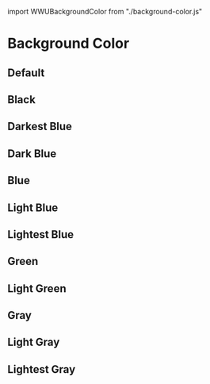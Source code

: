 import WWUBackgroundColor from "./background-color.js"

# Background Color

## Default
<wwu-background-color></wwu-background-color>

## Black
<wwu-background-color color="black"></wwu-background-color>

## Darkest Blue
<wwu-background-color color="darkest-blue"></wwu-background-color>

## Dark Blue
<wwu-background-color color="dark-blue"></wwu-background-color>

## Blue
<wwu-background-color color="blue"></wwu-background-color>

## Light Blue
<wwu-background-color color="light-blue"></wwu-background-color>

## Lightest Blue
<wwu-background-color color="lightest-blue"></wwu-background-color>

## Green
<wwu-background-color color="green"></wwu-background-color>

## Light Green
<wwu-background-color color="light-green"></wwu-background-color>

## Gray
<wwu-background-color color="gray"></wwu-background-color>

## Light Gray
<wwu-background-color color="light-gray"></wwu-background-color>

## Lightest Gray
<wwu-background-color color="lightest-gray"></wwu-background-color>
